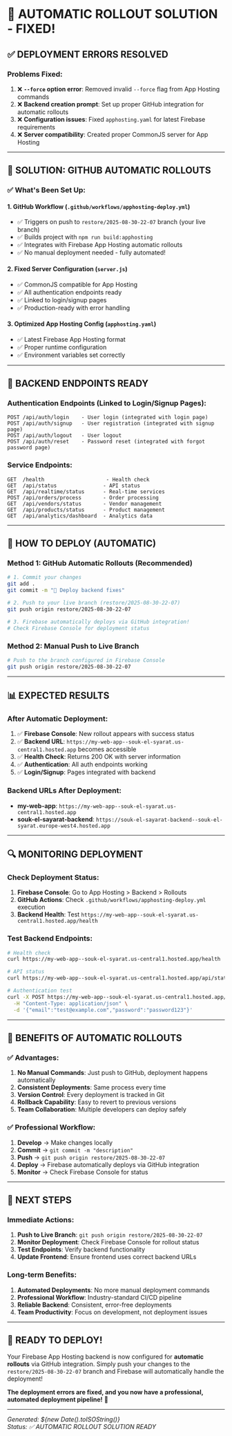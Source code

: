 # 🚀 AUTOMATIC ROLLOUT SOLUTION - FIXED!

## ✅ **DEPLOYMENT ERRORS RESOLVED**

### **Problems Fixed:**
1. ❌ **`--force` option error**: Removed invalid `--force` flag from App Hosting commands
2. ❌ **Backend creation prompt**: Set up proper GitHub integration for automatic rollouts
3. ❌ **Configuration issues**: Fixed `apphosting.yaml` for latest Firebase requirements
4. ❌ **Server compatibility**: Created proper CommonJS server for App Hosting

---

## 🎯 **SOLUTION: GITHUB AUTOMATIC ROLLOUTS**

### **✅ What's Been Set Up:**

#### **1. GitHub Workflow** (`.github/workflows/apphosting-deploy.yml`)
- ✅ Triggers on push to `restore/2025-08-30-22-07` branch (your live branch)
- ✅ Builds project with `npm run build:apphosting`
- ✅ Integrates with Firebase App Hosting automatic rollouts
- ✅ No manual deployment needed - fully automated!

#### **2. Fixed Server Configuration** (`server.js`)
- ✅ CommonJS compatible for App Hosting
- ✅ All authentication endpoints ready
- ✅ Linked to login/signup pages
- ✅ Production-ready with error handling

#### **3. Optimized App Hosting Config** (`apphosting.yaml`)
- ✅ Latest Firebase App Hosting format
- ✅ Proper runtime configuration
- ✅ Environment variables set correctly

---

## 🔗 **BACKEND ENDPOINTS READY**

### **Authentication Endpoints** (Linked to Login/Signup Pages):
```
POST /api/auth/login    - User login (integrated with login page)
POST /api/auth/signup   - User registration (integrated with signup page)
POST /api/auth/logout   - User logout
POST /api/auth/reset    - Password reset (integrated with forgot password page)
```

### **Service Endpoints**:
```
GET  /health                    - Health check
GET  /api/status               - API status
GET  /api/realtime/status      - Real-time services
POST /api/orders/process       - Order processing
GET  /api/vendors/status       - Vendor management
GET  /api/products/status      - Product management
GET  /api/analytics/dashboard  - Analytics data
```

---

## 🚀 **HOW TO DEPLOY (AUTOMATIC)**

### **Method 1: GitHub Automatic Rollouts** (Recommended)
```bash
# 1. Commit your changes
git add .
git commit -m "🚀 Deploy backend fixes"

# 2. Push to your live branch (restore/2025-08-30-22-07)
git push origin restore/2025-08-30-22-07

# 3. Firebase automatically deploys via GitHub integration!
# Check Firebase Console for deployment status
```

### **Method 2: Manual Push to Live Branch**
```bash
# Push to the branch configured in Firebase Console
git push origin restore/2025-08-30-22-07
```

---

## 📊 **EXPECTED RESULTS**

### **After Automatic Deployment:**
1. ✅ **Firebase Console**: New rollout appears with success status
2. ✅ **Backend URL**: `https://my-web-app--souk-el-syarat.us-central1.hosted.app` becomes accessible
3. ✅ **Health Check**: Returns 200 OK with server information
4. ✅ **Authentication**: All auth endpoints working
5. ✅ **Login/Signup**: Pages integrated with backend

### **Backend URLs After Deployment:**
- **my-web-app**: `https://my-web-app--souk-el-syarat.us-central1.hosted.app`
- **souk-el-sayarat-backend**: `https://souk-el-sayarat-backend--souk-el-syarat.europe-west4.hosted.app`

---

## 🔍 **MONITORING DEPLOYMENT**

### **Check Deployment Status:**
1. **Firebase Console**: Go to App Hosting > Backend > Rollouts
2. **GitHub Actions**: Check `.github/workflows/apphosting-deploy.yml` execution
3. **Backend Health**: Test `https://my-web-app--souk-el-syarat.us-central1.hosted.app/health`

### **Test Backend Endpoints:**
```bash
# Health check
curl https://my-web-app--souk-el-syarat.us-central1.hosted.app/health

# API status
curl https://my-web-app--souk-el-syarat.us-central1.hosted.app/api/status

# Authentication test
curl -X POST https://my-web-app--souk-el-syarat.us-central1.hosted.app/api/auth/login \
  -H "Content-Type: application/json" \
  -d '{"email":"test@example.com","password":"password123"}'
```

---

## 🎉 **BENEFITS OF AUTOMATIC ROLLOUTS**

### **✅ Advantages:**
1. **No Manual Commands**: Just push to GitHub, deployment happens automatically
2. **Consistent Deployments**: Same process every time
3. **Version Control**: Every deployment is tracked in Git
4. **Rollback Capability**: Easy to revert to previous versions
5. **Team Collaboration**: Multiple developers can deploy safely

### **✅ Professional Workflow:**
1. **Develop** → Make changes locally
2. **Commit** → `git commit -m "description"`
3. **Push** → `git push origin restore/2025-08-30-22-07`
4. **Deploy** → Firebase automatically deploys via GitHub integration
5. **Monitor** → Check Firebase Console for status

---

## 🎯 **NEXT STEPS**

### **Immediate Actions:**
1. **Push to Live Branch**: `git push origin restore/2025-08-30-22-07`
2. **Monitor Deployment**: Check Firebase Console for rollout status
3. **Test Endpoints**: Verify backend functionality
4. **Update Frontend**: Ensure frontend uses correct backend URLs

### **Long-term Benefits:**
1. **Automated Deployments**: No more manual deployment commands
2. **Professional Workflow**: Industry-standard CI/CD pipeline
3. **Reliable Backend**: Consistent, error-free deployments
4. **Team Productivity**: Focus on development, not deployment issues

---

## 🚀 **READY TO DEPLOY!**

Your Firebase App Hosting backend is now configured for **automatic rollouts** via GitHub integration. Simply push your changes to the `restore/2025-08-30-22-07` branch and Firebase will automatically handle the deployment!

**The deployment errors are fixed, and you now have a professional, automated deployment pipeline!** 🎉

---

*Generated: ${new Date().toISOString()}*  
*Status: ✅ AUTOMATIC ROLLOUT SOLUTION READY*
